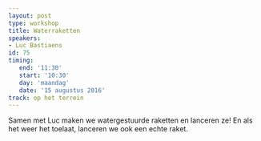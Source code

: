 ```yaml
---
layout: post
type: workshop
title: Waterraketten
speakers:
- Luc Bastiaens
id: 75
timing: 
   end: '11:30'
   start: '10:30'
   day: 'maandag'
   date: '15 augustus 2016'
track: op het terrein
---
```

Samen met Luc maken we watergestuurde raketten en lanceren ze! En als het weer het toelaat, lanceren we ook een echte raket.